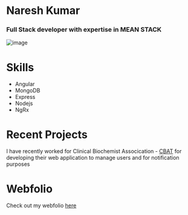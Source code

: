 # Naresh Kumar

### Full Stack developer with expertise in MEAN STACK 
![image](https://images.squarespace-cdn.com/content/v1/56b8dfcf62cd94ec072ddb33/1547134322115-TKQN4NJZILFDO4QZPK1D/ke17ZwdGBToddI8pDm48kKlpVKiEURsX431SqXz8nxBZw-zPPgdn4jUwVcJE1ZvWQUxwkmyExglNqGp0IvTJZUJFbgE-7XRK3dMEBRBhUpzVE_KPDWd5nuuyA2GuVyRzFpGKFhPO_p49iyD9f3TqR2SihW5_e2KtoMig5lJZCBA/Mean+Stack.png)
# Skills
- Angular 
- MongoDB
- Express
- Nodejs
- NgRx
# Recent Projects
I have recently worked for Clinical Biochemist Assocication - [CBAT](http://cbatindia.org/)
for developing their web application to manage users and for notification purposes

# Webfolio
Check out my webfolio [here](www.nplusstack.me)

